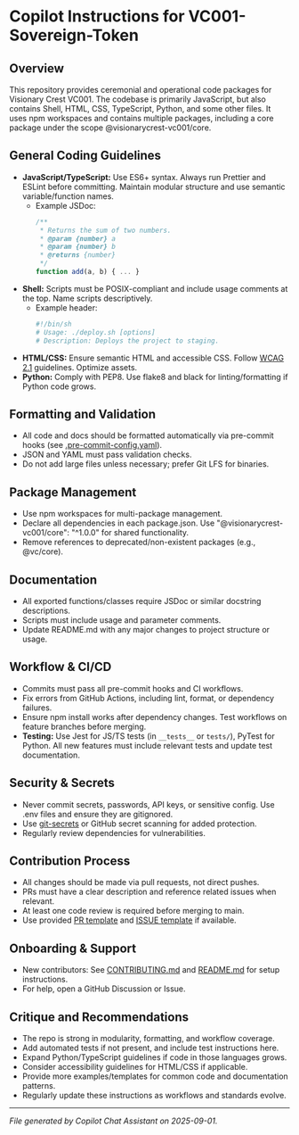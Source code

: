 # Copilot Instructions for VC001-Sovereign-Token

## Overview

This repository provides ceremonial and operational code packages for Visionary Crest VC001. The codebase is primarily JavaScript, but also contains Shell, HTML, CSS, TypeScript, Python, and some other files. It uses npm workspaces and contains multiple packages, including a core package under the scope @visionarycrest-vc001/core.

## General Coding Guidelines

- **JavaScript/TypeScript:** Use ES6+ syntax. Always run Prettier and ESLint before committing. Maintain modular structure and use semantic variable/function names.
  - Example JSDoc:
    ```js
    /**
     * Returns the sum of two numbers.
     * @param {number} a
     * @param {number} b
     * @returns {number}
     */
    function add(a, b) { ... }
    ```
- **Shell:** Scripts must be POSIX-compliant and include usage comments at the top. Name scripts descriptively.
  - Example header:
    ```sh
    #!/bin/sh
    # Usage: ./deploy.sh [options]
    # Description: Deploys the project to staging.
    ```
- **HTML/CSS:** Ensure semantic HTML and accessible CSS. Follow [WCAG 2.1](https://www.w3.org/WAI/standards-guidelines/wcag/) guidelines. Optimize assets.
- **Python:** Comply with PEP8. Use flake8 and black for linting/formatting if Python code grows.

## Formatting and Validation

- All code and docs should be formatted automatically via pre-commit hooks (see [.pre-commit-config.yaml](../.pre-commit-config.yaml)).
- JSON and YAML must pass validation checks.
- Do not add large files unless necessary; prefer Git LFS for binaries.

## Package Management

- Use npm workspaces for multi-package management.
- Declare all dependencies in each package.json. Use "@visionarycrest-vc001/core": "^1.0.0" for shared functionality.
- Remove references to deprecated/non-existent packages (e.g., @vc/core).

## Documentation

- All exported functions/classes require JSDoc or similar docstring descriptions.
- Scripts must include usage and parameter comments.
- Update README.md with any major changes to project structure or usage.

## Workflow & CI/CD

- Commits must pass all pre-commit hooks and CI workflows.
- Fix errors from GitHub Actions, including lint, format, or dependency failures.
- Ensure npm install works after dependency changes. Test workflows on feature branches before merging.
- **Testing:** Use Jest for JS/TS tests (in `__tests__` or `tests/`), PyTest for Python. All new features must include relevant tests and update test documentation.

## Security & Secrets

- Never commit secrets, passwords, API keys, or sensitive config. Use .env files and ensure they are gitignored.
- Use [git-secrets](https://github.com/awslabs/git-secrets) or GitHub secret scanning for added protection.
- Regularly review dependencies for vulnerabilities.

## Contribution Process

- All changes should be made via pull requests, not direct pushes.
- PRs must have a clear description and reference related issues when relevant.
- At least one code review is required before merging to main.
- Use provided [PR template](../.github/PULL_REQUEST_TEMPLATE.md) and [ISSUE template](../.github/ISSUE_TEMPLATE.md) if available.

## Onboarding & Support

- New contributors: See [CONTRIBUTING.md](../CONTRIBUTING.md) and [README.md](../README.md) for setup instructions.
- For help, open a GitHub Discussion or Issue.

## Critique and Recommendations

- The repo is strong in modularity, formatting, and workflow coverage.
- Add automated tests if not present, and include test instructions here.
- Expand Python/TypeScript guidelines if code in those languages grows.
- Consider accessibility guidelines for HTML/CSS if applicable.
- Provide more examples/templates for common code and documentation patterns.
- Regularly update these instructions as workflows and standards evolve.

---

_File generated by Copilot Chat Assistant on 2025-09-01._
